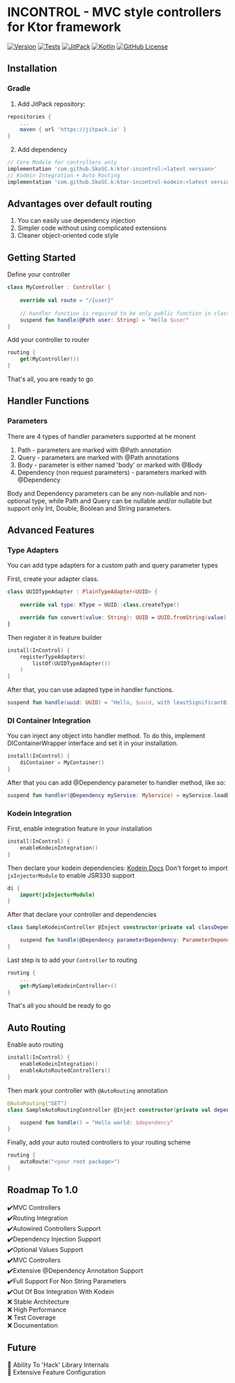 # INCONTROL - MVC style controllers for Ktor framework

[![Version](https://img.shields.io/badge/version-indev-green)]()
[![Tests](https://github.com/SkoSC/ktor-incontrol/workflows/Tests/badge.svg)]()
[![JitPack](https://jitpack.io/v/SkoSC/ktor-incontrol.svg)](https://jitpack.io/#SkoSC/ktor-incontrol)
[![Kotlin](https://img.shields.io/badge/kotlin-1.4.10-blue.svg?logo=kotlin)](http://kotlinlang.org)
[![GitHub License](https://img.shields.io/badge/license-Apache%20License%202.0-blue.svg?style=flat)](http://www.apache.org/licenses/LICENSE-2.0)

## Installation

### Gradle

1. Add JitPack repository:

```groovy
repositories {
    ...
    maven { url 'https://jitpack.io' }
}
```

2. Add dependency

```groovy
// Core Module for controllers only
implementation 'com.github.SkoSC.k:ktor-incontrol:<latest version>'
// Kodein Integration + Auto Routing
implementation 'com.github.SkoSC.k:ktor-incontrol-kodein:<latest version>'
```

## Advantages over default routing

1. You can easily use dependency injection
2. Simpler code without using complicated extensions
3. Cleaner object-oriented code style

## Getting Started

Define your controller

```kotlin
class MyController : Controller {
    
    override val route = "/{user}"
    
    // handler function is required to be only public function in class
    suspend fun handle(@Path user: String) = "Hello $user"
}
```

Add your controller to router

```kotlin
routing {
    get(MyController())
}
```

That's all, you are ready to go

## Handler Functions

### Parameters

There are 4 types of handler parameters supported at he monent

1. Path - parameters are marked with @Path annotation
2. Query - parameters are marked with @Path annotations
3. Body - parameter is either named 'body' or marked with @Body
4. Dependency (non request parameters) - parameters marked with @Dependency

Body and Dependency parameters can be any non-nullable and non-optional type, while Path and Query can be nullable
and/or nullable but support only Int, Double, Boolean and String parameters.

## Advanced Features

### Type Adapters
You can add type adapters for a custom path and query parameter types

First, create your adapter class.
```kotlin
class UUIDTypeAdapter : PlainTypeAdapter<UUID> {
    
    override val type: KType = UUID::class.createType()

    override fun convert(value: String): UUID = UUID.fromString(value)
}
```
Then register it in feature builder
```kotlin
install(InControl) {
    registerTypeAdapters(
        listOf(UUIDTypeAdapter())
    )
}
```
After that, you can use adapted type in handler functions.
```kotlin
suspend fun handle(uuid: UUID) = "Hello, $uuid, with leastSignificantBits = ${uuid.leastSignificantBits}"
```

### DI Container Integration

You can inject any object into handler method. To do this, implement DIContainerWrapper interface and set it in your
installation.

```kotlin
install(InControl) {
    diContainer = MyContainer()
}
```

After that you can add @Dependency parameter to handler method, like so:

```kotlin
suspend fun handler(@Dependency myService: MyService) = myService.loadData() 
```

### Kodein Integration

First, enable integration feature in your installation

```kotlin
install(InControl) {
    enableKodeinIntegration()
}
```

Then declare your kodein dependencies: [Kodein Docs](https://docs.kodein.org/kodein-di/7.2/framework/ktor.html)
Don't forget to import `jxInjectorModule` to enable JSR330 support

```kotlin
di {
    import(jxInjectorModule)
}
```

After that declare your controller and dependencies

```kotlin
class SampleKodeinController @Inject constructor(private val classDependency: ClassDependency) : Controller {

    suspend fun handle(@Dependency parameterDependency: ParameterDependency, @Dependency call: ApplicationCall) = ...
}
```

Last step is to add your `Controller` to routing

```kotlin
routing {
    ...
    get<MySampleKodeinController>()
}
```

That's all you should be ready to go

## Auto Routing

Enable auto routing

```kotlin
install(InControl) {
    enableKodeinIntegration()
    enableAutoRoutedControllers()
}
```

Then mark your controller with `@AutoRouting` annotation

```kotlin
@AutoRouting("GET")
class SampleAutoRoutingController @Inject constructor(private val dependency: SampleDependency): Controller {

    suspend fun handle() = "Hello world: $dependency"
}
```

Finally, add your auto routed controllers to your routing scheme

```kotlin
routing {
    autoRoute("<your root package>")
}
```

## Roadmap To 1.0

✔️MVC Controllers  
✔️Routing Integration  
✔️Autowired Controllers Support  
✔️Dependency Injection Support  
✔️Optional Values Support  
✔️MVC Controllers  
✔️Extensive @Dependency Annotation Support  
✔️Full Support For Non String Parameters  
✔️Out Of Box Integration With Kodein  
❌   Stable Architecture  
❌   High Performance    
❌   Test Coverage  
❌   Documentation  

## Future

🚀   Ability To 'Hack' Library Internals  
🚀   Extensive Feature Configuration

[Kodein Docs]: https://docs.kodein.org/kodein-di/7.2/framework/ktor.html